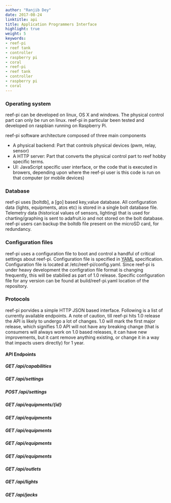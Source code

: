```yaml
---
author: "Ranjib Dey"
date: 2017-08-24
linktitle: api
title: Application Programmers Interface
highlight: true
weight: 5
keywords:
- reef-pi
- reef tank
- controller
- raspberry pi
- coral
- reef-pi
- reef tank
- controller
- raspberry pi
- coral
---
```


### Operating system

reef-pi can be developed on linux, OS X and windows. The physical control part can only be run on linux. reef-pi in particular been tested and developed on raspbian running on Raspberry Pi.

reef-pi software architecture composed of three main components
- A physical backend: Part that controls physical devices (pwm, relay, sensor)
- A HTTP server: Part that converts the physical control part to reef hobby specific terms.
- UI: JavaScript specific user interface, or the code that is executed in browers, depending upon where the reef-pi user is this code is run on that computer (or mobile devices)

### Database

reef-pi uses [boltdb], a [go] based key,value database. All configuration data (lights, equipments, atos etc) is stored in a single bolt database file. Telemetry data (historical values of sensors, lighting) that is used for charting/graphing is sent to adafruit.io and not stored on the bolt database. reef-pi users can backup the boltdb file present on the microSD card, for redundancy.

### Configuration files

reef-pi uses a configuration file to boot and control a handful of critical settings about reef-pi. Configuration file is specified in [YAML]() specification. Configuration file is located at /etc/reef-pi/config.yaml. Since reef-pi is under heavy development the configration file format is changing frequently, this will be stabilied as part of 1.0 release. Specific configuration file for any version can be found at build/reef-pi.yaml location of the repository.


### Protocols

reef-pi porvides a simple HTTP JSON based interface. Following is a list of currently available endpoints. A note of caution, till reef-pi hits 1.0 release the API is likely to undergo a lot of changes. 1.0 will mark the first major release, which signifies 1.0 API will not have any breaking change (that is consumers will always work on 1.0 based releases, it can have new improvements, but it cant remove anything existing, or change it in a way that impacts users directly) for 1 year.


#### API Endpoints

##### GET /api/capabilities
##### GET /api/settings
##### POST /api/settings

##### GET /api/equipments/{id}
##### GET /api/equipments
##### GET /api/equipments
##### GET /api/equipments
##### GET /api/equipments

##### GET /api/outlets

##### GET /api/lights

##### GET /api/jacks

